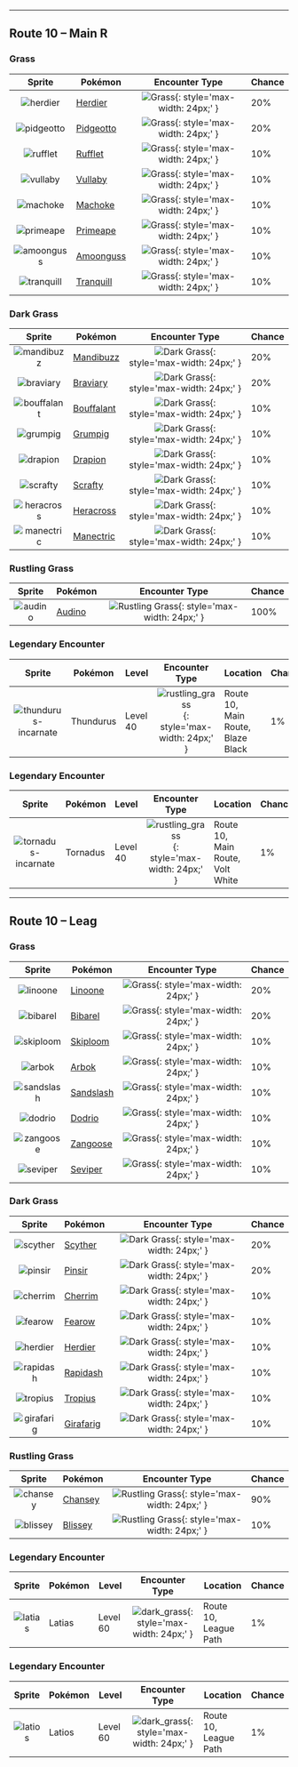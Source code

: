

---

## Route 10 – Main R

### Grass

| Sprite | Pokémon | Encounter Type | Chance |
| :---: | --- | :---: | --- |
| ![herdier](../assets/sprites/herdier/front.gif) | [Herdier](../pokemon/herdier.md/) | ![Grass](../assets/encounter_types/grass.png){: style='max-width: 24px;' } | 20% |
| ![pidgeotto](../assets/sprites/pidgeotto/front.gif) | [Pidgeotto](../pokemon/pidgeotto.md/) | ![Grass](../assets/encounter_types/grass.png){: style='max-width: 24px;' } | 20% |
| ![rufflet](../assets/sprites/rufflet/front.gif) | [Rufflet](../pokemon/rufflet.md/) | ![Grass](../assets/encounter_types/grass.png){: style='max-width: 24px;' } | 10% |
| ![vullaby](../assets/sprites/vullaby/front.gif) | [Vullaby](../pokemon/vullaby.md/) | ![Grass](../assets/encounter_types/grass.png){: style='max-width: 24px;' } | 10% |
| ![machoke](../assets/sprites/machoke/front.gif) | [Machoke](../pokemon/machoke.md/) | ![Grass](../assets/encounter_types/grass.png){: style='max-width: 24px;' } | 10% |
| ![primeape](../assets/sprites/primeape/front.gif) | [Primeape](../pokemon/primeape.md/) | ![Grass](../assets/encounter_types/grass.png){: style='max-width: 24px;' } | 10% |
| ![amoonguss](../assets/sprites/amoonguss/front.gif) | [Amoonguss](../pokemon/amoonguss.md/) | ![Grass](../assets/encounter_types/grass.png){: style='max-width: 24px;' } | 10% |
| ![tranquill](../assets/sprites/tranquill/front.gif) | [Tranquill](../pokemon/tranquill.md/) | ![Grass](../assets/encounter_types/grass.png){: style='max-width: 24px;' } | 10%

### Dark Grass

| Sprite | Pokémon | Encounter Type | Chance |
| :---: | --- | :---: | --- |
| ![mandibuzz](../assets/sprites/mandibuzz/front.gif) | [Mandibuzz](../pokemon/mandibuzz.md/) | ![Dark Grass](../assets/encounter_types/dark_grass.png){: style='max-width: 24px;' } | 20% |
| ![braviary](../assets/sprites/braviary/front.gif) | [Braviary](../pokemon/braviary.md/) | ![Dark Grass](../assets/encounter_types/dark_grass.png){: style='max-width: 24px;' } | 20% |
| ![bouffalant](../assets/sprites/bouffalant/front.gif) | [Bouffalant](../pokemon/bouffalant.md/) | ![Dark Grass](../assets/encounter_types/dark_grass.png){: style='max-width: 24px;' } | 10% |
| ![grumpig](../assets/sprites/grumpig/front.gif) | [Grumpig](../pokemon/grumpig.md/) | ![Dark Grass](../assets/encounter_types/dark_grass.png){: style='max-width: 24px;' } | 10% |
| ![drapion](../assets/sprites/drapion/front.gif) | [Drapion](../pokemon/drapion.md/) | ![Dark Grass](../assets/encounter_types/dark_grass.png){: style='max-width: 24px;' } | 10% |
| ![scrafty](../assets/sprites/scrafty/front.gif) | [Scrafty](../pokemon/scrafty.md/) | ![Dark Grass](../assets/encounter_types/dark_grass.png){: style='max-width: 24px;' } | 10% |
| ![heracross](../assets/sprites/heracross/front.gif) | [Heracross](../pokemon/heracross.md/) | ![Dark Grass](../assets/encounter_types/dark_grass.png){: style='max-width: 24px;' } | 10% |
| ![manectric](../assets/sprites/manectric/front.gif) | [Manectric](../pokemon/manectric.md/) | ![Dark Grass](../assets/encounter_types/dark_grass.png){: style='max-width: 24px;' } | 10%

### Rustling Grass

| Sprite | Pokémon | Encounter Type | Chance |
| :---: | --- | :---: | --- |
| ![audino](../assets/sprites/audino/front.gif) | [Audino](../pokemon/audino.md/) | ![Rustling Grass](../assets/encounter_types/rustling_grass.png){: style='max-width: 24px;' } | 100% |

### Legendary Encounter

| Sprite | Pokémon | Level | Encounter Type | Location | Chance |
| :---: | --- | --- | :---: | --- | --- |
| ![thundurus-incarnate](../assets/sprites/thundurus-incarnate/front.gif) | Thundurus | Level 40 | ![rustling_grass](../assets/encounter_types/rustling_grass.png){: style='max-width: 24px;' } | Route 10,<br>Main Route,<br>Blaze Black | 1% |

### Legendary Encounter

| Sprite | Pokémon | Level | Encounter Type | Location | Chance |
| :---: | --- | --- | :---: | --- | --- |
| ![tornadus-incarnate](../assets/sprites/tornadus-incarnate/front.gif) | Tornadus | Level 40 | ![rustling_grass](../assets/encounter_types/rustling_grass.png){: style='max-width: 24px;' } | Route 10,<br>Main Route,<br>Volt White | 1%

---

## Route 10 – Leag

### Grass

| Sprite | Pokémon | Encounter Type | Chance |
| :---: | --- | :---: | --- |
| ![linoone](../assets/sprites/linoone/front.gif) | [Linoone](../pokemon/linoone.md/) | ![Grass](../assets/encounter_types/grass.png){: style='max-width: 24px;' } | 20% |
| ![bibarel](../assets/sprites/bibarel/front.gif) | [Bibarel](../pokemon/bibarel.md/) | ![Grass](../assets/encounter_types/grass.png){: style='max-width: 24px;' } | 20% |
| ![skiploom](../assets/sprites/skiploom/front.gif) | [Skiploom](../pokemon/skiploom.md/) | ![Grass](../assets/encounter_types/grass.png){: style='max-width: 24px;' } | 10% |
| ![arbok](../assets/sprites/arbok/front.gif) | [Arbok](../pokemon/arbok.md/) | ![Grass](../assets/encounter_types/grass.png){: style='max-width: 24px;' } | 10% |
| ![sandslash](../assets/sprites/sandslash/front.gif) | [Sandslash](../pokemon/sandslash.md/) | ![Grass](../assets/encounter_types/grass.png){: style='max-width: 24px;' } | 10% |
| ![dodrio](../assets/sprites/dodrio/front.gif) | [Dodrio](../pokemon/dodrio.md/) | ![Grass](../assets/encounter_types/grass.png){: style='max-width: 24px;' } | 10% |
| ![zangoose](../assets/sprites/zangoose/front.gif) | [Zangoose](../pokemon/zangoose.md/) | ![Grass](../assets/encounter_types/grass.png){: style='max-width: 24px;' } | 10% |
| ![seviper](../assets/sprites/seviper/front.gif) | [Seviper](../pokemon/seviper.md/) | ![Grass](../assets/encounter_types/grass.png){: style='max-width: 24px;' } | 10%

### Dark Grass

| Sprite | Pokémon | Encounter Type | Chance |
| :---: | --- | :---: | --- |
| ![scyther](../assets/sprites/scyther/front.gif) | [Scyther](../pokemon/scyther.md/) | ![Dark Grass](../assets/encounter_types/dark_grass.png){: style='max-width: 24px;' } | 20% |
| ![pinsir](../assets/sprites/pinsir/front.gif) | [Pinsir](../pokemon/pinsir.md/) | ![Dark Grass](../assets/encounter_types/dark_grass.png){: style='max-width: 24px;' } | 20% |
| ![cherrim](../assets/sprites/cherrim/front.gif) | [Cherrim](../pokemon/cherrim.md/) | ![Dark Grass](../assets/encounter_types/dark_grass.png){: style='max-width: 24px;' } | 10% |
| ![fearow](../assets/sprites/fearow/front.gif) | [Fearow](../pokemon/fearow.md/) | ![Dark Grass](../assets/encounter_types/dark_grass.png){: style='max-width: 24px;' } | 10% |
| ![herdier](../assets/sprites/herdier/front.gif) | [Herdier](../pokemon/herdier.md/) | ![Dark Grass](../assets/encounter_types/dark_grass.png){: style='max-width: 24px;' } | 10% |
| ![rapidash](../assets/sprites/rapidash/front.gif) | [Rapidash](../pokemon/rapidash.md/) | ![Dark Grass](../assets/encounter_types/dark_grass.png){: style='max-width: 24px;' } | 10% |
| ![tropius](../assets/sprites/tropius/front.gif) | [Tropius](../pokemon/tropius.md/) | ![Dark Grass](../assets/encounter_types/dark_grass.png){: style='max-width: 24px;' } | 10% |
| ![girafarig](../assets/sprites/girafarig/front.gif) | [Girafarig](../pokemon/girafarig.md/) | ![Dark Grass](../assets/encounter_types/dark_grass.png){: style='max-width: 24px;' } | 10%

### Rustling Grass

| Sprite | Pokémon | Encounter Type | Chance |
| :---: | --- | :---: | --- |
| ![chansey](../assets/sprites/chansey/front.gif) | [Chansey](../pokemon/chansey.md/) | ![Rustling Grass](../assets/encounter_types/rustling_grass.png){: style='max-width: 24px;' } | 90% |
| ![blissey](../assets/sprites/blissey/front.gif) | [Blissey](../pokemon/blissey.md/) | ![Rustling Grass](../assets/encounter_types/rustling_grass.png){: style='max-width: 24px;' } | 10% |

### Legendary Encounter

| Sprite | Pokémon | Level | Encounter Type | Location | Chance |
| :---: | --- | --- | :---: | --- | --- |
| ![latias](../assets/sprites/latias/front.gif) | Latias | Level 60 | ![dark_grass](../assets/encounter_types/dark_grass.png){: style='max-width: 24px;' } | Route 10,<br>League Path | 1% |

### Legendary Encounter

| Sprite | Pokémon | Level | Encounter Type | Location | Chance |
| :---: | --- | --- | :---: | --- | --- |
| ![latios](../assets/sprites/latios/front.gif) | Latios | Level 60 | ![dark_grass](../assets/encounter_types/dark_grass.png){: style='max-width: 24px;' } | Route 10,<br>League Path | 1% |
